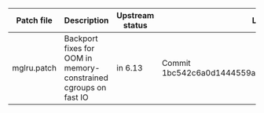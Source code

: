 | Patch file                                                                 | Description                                | Upstream status | Link                                                                                                                                                                                                         |
|----------------------------------------------------------------------------|--------------------------------------------|-----------------|--------------------------------------------------------------------------------------------------------------------------------------------------------------------------------------------------------------|
| mglru.patch | Backport fixes for OOM in memory-constrained cgroups on fast IO | in 6.13 | Commit 1bc542c6a0d1444559ab75823a89a94d244bf933 |
